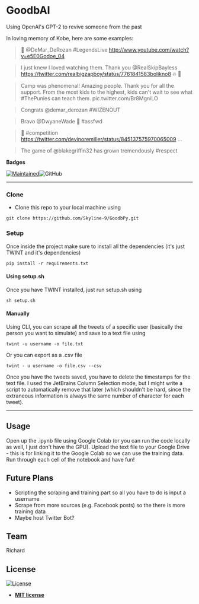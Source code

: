 # GoodbAI

Using OpenAI's GPT-2 to revive someone from the past

In loving memory of Kobe, here are some examples:
>👀 @DeMar_DeRozan #LegendsLive  http://www.youtube.com/watch?v=e5E0Godoe_04

>I just knew I loved watching them. Thank you @RealSkipBayless  https://twitter.com/realbigzapboy/status/7761841583bolikno8 🔥 🦅

> Camp was phenomenal! Amazing people. Thank you for all the support. From the most kids to the highest, kids can't wait to see what #ThePunies can teach them. pic.twitter.com/Br8MgniLO

>Congrats @demar_derozan #WIZENOUT

>Bravo @DwyaneWade 🙌 #assfwd

>🙌 #competition https://twitter.com/devinoremiller/status/845137575970065009 …

>The game of @blakegriffin32 has grown tremendously #respect

**Badges**

[![Maintained](https://img.shields.io/maintenance/yes/2020)](https://github.com/Skyline-9/GoodbAI)![GitHub](https://img.shields.io/github/license/Skyline-9/GoodbAI)


---
### Clone

- Clone this repo to your local machine using
```shell
git clone https://github.com/Skyline-9/GoodbPy.git
```

### Setup

Once inside the project make sure to install all the dependencies (it's just TWINT and it's dependencies)
```shell
pip install -r requirements.txt
```

#### Using setup.sh
Once you have TWINT installed, just run setup.sh using
```shell
sh setup.sh
```

#### Manually
Using CLI, you can scrape all the tweets of a specific user (basically the person you want to simulate) and save to a text file using
```shell
twint -u username -o file.txt
```

Or you can export as a .csv file
```shell
twint - u username -o file.csv --csv
```

Once you have the tweets saved, you have to delete the timestamps for the text file. I used the JetBrains Column Selection mode, but I might write a script to automatically remove that later (which shouldn't be hard, since the extraneous information is always the same number of character for each tweet).

---

## Usage
Open up the .ipynb file using Google Colab (or you can run the code locally as well, I just don't have the GPU). Upload the text file to your Google Drive - this is for linking it to the Google Colab so we can use the training data. Run through each cell of the notebook and have fun!

## Future Plans
 - Scripting the scraping and training part so all you have to do is input a username
 - Scrape from more sources (e.g. Facebook posts) so the there is more training data
 - Maybe host Twitter Bot?

## Team
Richard

## License
[![License](http://img.shields.io/:license-mit-blue.svg?style=flat-square)](http://badges.mit-license.org)

- **[MIT license](http://opensource.org/licenses/mit-license.php)**
